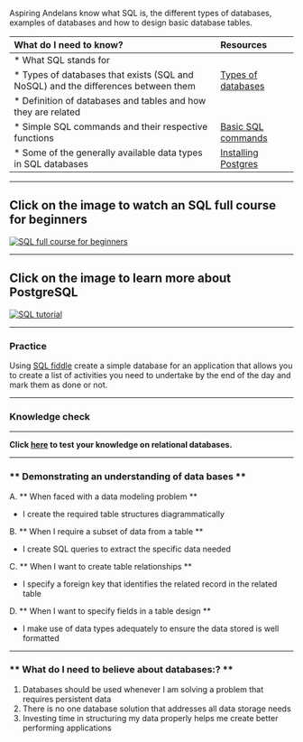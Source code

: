 Aspiring Andelans know what SQL is, the different types of databases, examples of databases and how to design basic database tables.


| What do I need to know?   |      Resources      |
|:-------------|:------------------|
| * What SQL stands for |  |
| * Types of databases that exists (SQL and NoSQL) and the differences between them| [Types of databases](https://www.c-sharpcorner.com/UploadFile/65fc13/types-of-database-management-systems/)
| * Definition of databases and tables and how they are related| |
| * Simple SQL commands and their respective functions| [Basic SQL commands](https://mariadb.com/kb/en/library/basic-sql-statements/) |
| * Some of the generally available data types in SQL databases| [Installing Postgres](https://www.tutorialspoint.com/postgresql/postgresql_environment.htm) |

----------
## **Click on the image to watch an SQL full course for beginners**

[![SQL full course for beginners](https://i.ytimg.com/vi/HXV3zeQKqGY/maxresdefault.jpg)](https://www.youtube.com/watch?v=HXV3zeQKqGY "SQL full course for beginners")

-----------
## **Click on the image to learn more about PostgreSQL**

[![SQL tutorial](https://www.tutorialspoint.com/postgresql/images/postgresql.jpg)](https://www.youtube.com/watch?v=hxArN8bWKoo "SQL tutorial")

-----------

### Practice

Using [SQL fiddle](http://www.sqlfiddle.com/) create a simple database for an application that allows you to create a list of activities you need to undertake by the end of the day and mark them as done or not.

----------
### **Knowledge check**
----------
**Click [here](https://goo.gl/forms/5teU9F6gHrXwBO0z1) to test your knowledge on relational databases.**

---------

### ** Demonstrating an understanding of data bases **
A. **  When faced with a data modeling problem **
- I create the required table structures diagrammatically

B. **  When I require a subset of data from a table **
- I create SQL queries to extract the specific data needed

C. **  When I want to create table relationships **
- I specify a foreign key that identifies the related record in the related table

D. **  When I want to specify fields in a table design **
- I make use of data types adequately to ensure the data stored is well formatted

----------

### ** What do I need to believe about databases:? **
1. Databases should be used whenever I am solving a problem that requires persistent data
2. There is no one database solution that addresses all data storage needs
3. Investing time in structuring my data properly helps me create better performing applications
